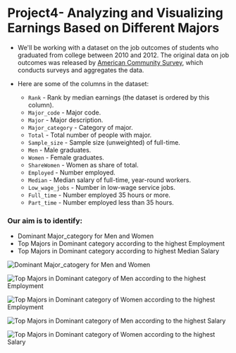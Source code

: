 # Project4- Analyzing and Visualizing Earnings Based on Different Majors
- We'll be working with a dataset on the job outcomes of students who graduated from college between 2010 and 2012. The original data on job outcomes was released by [American Community Survey](https://www.census.gov/programs-surveys/acs/), which conducts surveys and aggregates the data.
- Here are some of the columns in the dataset:

  * `Rank` - Rank by median earnings (the dataset is ordered by this column).
  * `Major_code` - Major code.
  * `Major` - Major description.
  * `Major_category` - Category of major.
  * `Total` - Total number of people with major.
  * `Sample_size` - Sample size (unweighted) of full-time.
  * `Men` - Male graduates.
  * `Women` - Female graduates.
  * `ShareWomen` - Women as share of total.
  * `Employed` - Number employed.
  * `Median` - Median salary of full-time, year-round workers.
  * `Low_wage_jobs` - Number in low-wage service jobs.
  * `Full_time` - Number employed 35 hours or more.
  * `Part_time` - Number employed less than 35 hours.

### Our aim is to identify:

   * Dominant Major_category for Men and Women
   * Top Majors in Dominant category according to the highest Employment
   * Top Majors in Dominant category according to highest Median Salary


![Dominant Major_catogery for Men and Women](https://user-images.githubusercontent.com/70064467/121692449-f4fe6400-ca7c-11eb-8ecf-b076bfa873a3.png)


![Top Majors in Dominant category of Men according to the highest Employment](https://user-images.githubusercontent.com/70064467/121692470-f92a8180-ca7c-11eb-92d4-291cc6d93ee7.png)


![Top Majors in Dominant category of Women according to the highest Employment](https://user-images.githubusercontent.com/70064467/121692506-00518f80-ca7d-11eb-9aec-5c47609d62a5.png)



![Top Majors in Dominant category of Men according to the highest Salary](https://user-images.githubusercontent.com/70064467/121692519-047dad00-ca7d-11eb-9afb-596c04ad865a.png)



![Top Majors in Dominant category of Women according to the highest Salary](https://user-images.githubusercontent.com/70064467/121692554-0b0c2480-ca7d-11eb-8f6d-3afea72d3c02.png)
